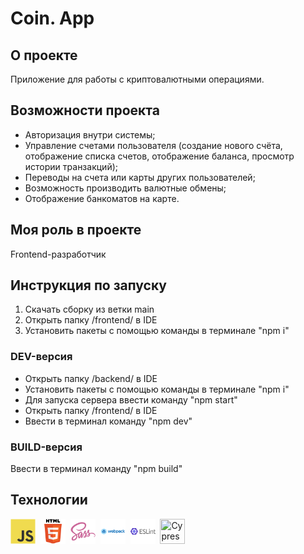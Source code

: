 # Coin. App
## О проекте
Приложение для работы с криптовалютными операциями.

## Возможности проекта
- Авторизация внутри системы;
- Управление счетами пользователя (создание нового счёта, отображение списка
счетов, отображение баланса, просмотр истории транзакций);
- Переводы на счета или карты других пользователей;
- Возможность производить валютные обмены;
- Отображение банкоматов на карте.

## Моя роль в проекте
Frontend-разработчик

## Инструкция по запуску
1. Скачать сборку из ветки main
2. Открыть папку /frontend/ в IDE
3. Установить пакеты с помощью команды в терминале "npm i"
### DEV-версия
- Открыть папку /backend/ в IDE
- Установить пакеты с помощью команды в терминале "npm i"
- Для запуска сервера ввести команду "npm start"
- Открыть папку /frontend/ в IDE
- Ввести в терминал команду "npm dev"
### BUILD-версия
Ввести в терминал команду "npm build"
  
## Технологии
<div>
  <img src="https://github.com/devicons/devicon/blob/master/icons/javascript/javascript-original.svg" title="JS" alt="JS" width="40" height="40"/>&nbsp;
  <img src="https://github.com/devicons/devicon/blob/master/icons/html5/html5-original-wordmark.svg" title="HTML" alt="HTML" width="40" height="40"/>&nbsp;
  <img src="https://github.com/devicons/devicon/blob/master/icons/sass/sass-original.svg" title="Sass" alt="Sass" width="40" height="40"/>&nbsp;
  <img src="https://github.com/devicons/devicon/blob/master/icons/webpack/webpack-original-wordmark.svg" title="Webpack" **alt="Webpack" width="40" height="40"/>&nbsp;
  <img src="https://github.com/devicons/devicon/blob/master/icons/eslint/eslint-original-wordmark.svg" title="Eslint" **alt="Eslint" width="40" height="40"/>&nbsp;
  <img src="https://www.cypress.io/_astro/navbar-brand.0d71ff96.svg" title="Cypress" **alt="Cypress" width="40" height="40"/>&nbsp;
</div>

